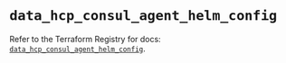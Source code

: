 # `data_hcp_consul_agent_helm_config`

Refer to the Terraform Registry for docs: [`data_hcp_consul_agent_helm_config`](https://registry.terraform.io/providers/hashicorp/hcp/0.83.0/docs/data-sources/consul_agent_helm_config).
